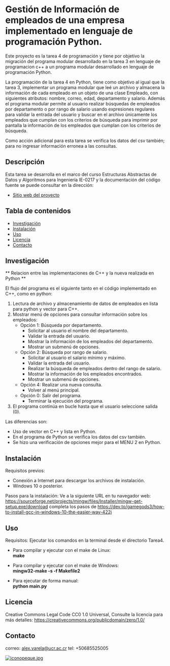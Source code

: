 # Gestión de Información de empleados de una empresa implementado en lenguaje de programación Python. 

Este proyecto es la tarea 4 de programación y tiene por objetivo la migración del programa modular desarrollado en la tarea 3
en lenguaje de programacion c++ a un programa modular desarrollado en lenguaje de programación Python.

La programación de la tarea 4 en Python, tiene como objetivo al igual que la tarea 3, implementar un programa modular que leé un
archivo y almacena la información de cada empleado en un objeto de una clase Empleado, con siguientes atributos: nombre, correo,
edad, departamento y salario. Además el programa modular permite al usuario realizar búsquedas de empleados por departamento o por
rango de salario usando expresiones regulares para validar la entrada del usuario y buscar en el archivo únicamente los empleados
que cumplan con los criterios de búsqueda para imprimir por pantalla la información de los empleados que cumplan con los criterios
de búsqueda.

Como acción adicional para esta tarea se verifica los datos del csv también; para no ingresar información erronea a las consultas. 

## Descripción
Esta tarea se desarrolla en el marco del curso Estructuras Abstractas de Datos y Algoritmos para 
Ingeniería IE-0217 y la documentación del código fuente se puede consultar en la dirección: 
- [Sitio web del proyecto](https://doxygenizi12.000webhostapp.com/)
## Tabla de contenidos

- [Investigación](#investigación)
- [Instalación](#instalación)
- [Uso](#Uso)
- [Licencia](#licencia)
- [Contacto](#contacto)

## Investigación
** Relacion entre las implementaciones de C++ y la nueva realizada en Python **

 El flujo del programa es el siguiente tanto en el código implementado en C++, como en python:
 1. Lectura de archivo y almacenamiento de datos de empleados en lista para python y vector para C++.
 2. Mostrar menú de opciones para consultar información sobre los empleados:
     - Opción 1: Búsqueda por departamento.
         - Solicitar al usuario el nombre del departamento.
         - Validar la entrada del usuario.
         - Mostrar la información de los empleados del departamento.
         - Mostrar un submenú de opciones.
     - Opción 2: Búsqueda por rango de salario.
         - Solicitar al usuario el salario mínimo y máximo.
         - Validar la entrada del usuario.
         - Realizar la búsqueda de empleados dentro del rango de salario.
         - Mostrar la información de los empleados encontrados.
         - Mostrar un submenú de opciones.
     - Opción 4: Realizar una nueva consulta.
         - Volver al menú principal.
     - Opción 0: Salir del programa.
         - Terminar la ejecución del programa.
 3. El programa continúa en bucle hasta que el usuario seleccione salida (0).

Las diferencias son:
  - Uso de vector en C++ y lista en Python.
  - En el programa de Python se verifica los datos del csv también.
  - Se hizo una verificación de opciones mejor para el MENU 2 en Python.

## Instalación

Requisitos previos: 
- Conexión a Internet para descargar los archivos de instalación. 
- Windows 10 o posterior.

Pasos para la instalación:
Ve a la siguiente URL en tu navegador web: https://sourceforge.net/projects/mingw/files/Installer/mingw-get-setup.exe/download
completa los pasos de https://dev.to/gamegods3/how-to-install-gcc-in-windows-10-the-easier-way-422j

## Uso 

Requisitos: Ejecutar los comandos en la terminal desde el directorio Tarea4.

- Para compilar y ejecutar con el make de Linux:  
  **make**

- Para compilar y ejecutar con el make de Windows:  
  **mingw32-make -s -f Makefile2**

- Para ejecutar de forma manual:  
  **python main.py**

## Licencia

Creative Commons Legal Code CC0 1.0 Universal, Consulte la licencia para más detalles: https://creativecommons.org/publicdomain/zero/1.0/

## Contacto

correo: alex.varela@ucr.ac.cr tel: +50685525005

[![iconopeque.jpg](https://i.postimg.cc/hvtdRL0p/iconopeque.jpg)](https://postimg.cc/k6L4xtzb)
